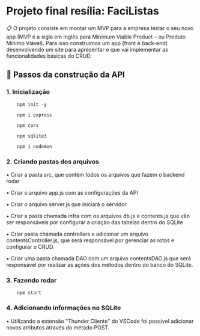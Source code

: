 # Projeto final resília: FaciListas
 
📋 O projeto consiste em montar um MVP para a empresa testar o seu novo app (MVP é a
sigla em inglês para Minimum Viable Product – ou Produto Mínimo Viável).
Para isso construímos um app (front e back-end) desenvolvendo um site para apresentar e que vai implementar as
funcionalidades básicas do CRUD.

## 📂 Passos da construção da API 

### 1. Inicialização
        
        npm init -y
         
        npm i express
        
        npm cors
        
        npm sqlite3
        
        npm i nodemon
        
### 2. Criando pastas dos arquivos  

• Criar a pasta src, que contém todos os arquivos que fazem o backend rodar

• Criar o arquivo app.js com as configurações da API

• Criar o arquivo server.js que iniciará o servidor

• Criar a pasta chamada infra com os arquivos db.js e contents.js que vão ser responsáveis por configurar a criação das tabelas dentro do SQLite

• Criar pasta chamada controllers e adicionar um arquivo contentsController.js, que será responsável por gerenciar as rotas e configurar o CRUD.

• Criar uma pasta chamada DAO com um arquivo contentsDAO.js que será responsável por realizar as ações dos métodos dentro do banco do SQLite.  

### 3. Fazendo rodar  
        
        npm start
         
### 4. Adicionando informações no SQLite  

• Utilizando a extensão "Thunder Cliente" do VSCode foi possível adicionar novos atributos através do método POST.
         
